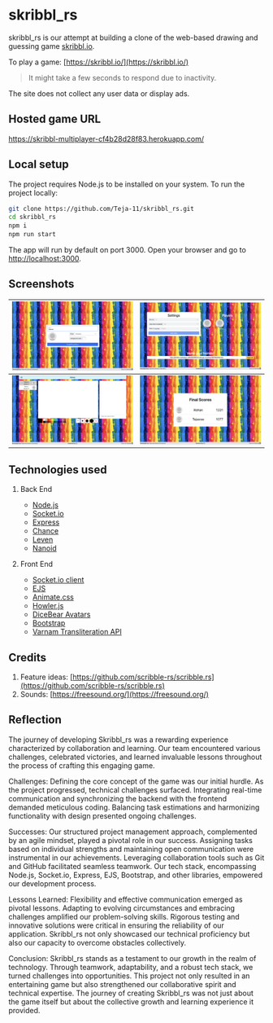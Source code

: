 # skribbl_rs

skribbl_rs is our attempt at building a clone of the web-based drawing and guessing game [skribbl.io](https://skribbl.io).

To play a game: [https://skribbl.io/](https://skribbl.io/)

> It might take a few seconds to respond due to inactivity.

The site does not collect any user data or display ads.

## Hosted game URL

https://skribbl-multiplayer-cf4b28d28f83.herokuapp.com/

## Local setup

The project requires Node.js to be installed on your system. To run the project locally:

```bash
git clone https://github.com/Teja-11/skribbl_rs.git
cd skribbl_rs
npm i
npm run start
```

The app will run by default on port 3000. Open your browser and go to [http://localhost:3000](http://localhost:3000).

## Screenshots

| ![Landing page][landing]  | ![Landing page][settings] |
|:-------------------------:|:-------------------------:|
|  ![Landing page][game]    |  ![Landing page][scores]  |

## Technologies used

1. Back End
    - [Node.js](https://github.com/nodejs/node)
    - [Socket.io](https://github.com/socketio/socket.io)
    - [Express](https://github.com/expressjs/express)
    - [Chance](https://github.com/chancejs/chancejs)
    - [Leven](https://github.com/sindresorhus/leven)
    - [Nanoid](https://github.com/ai/nanoid)

2. Front End
    - [Socket.io client](https://github.com/socketio/socket.io-client)
    - [EJS](https://github.com/mde/ejs)
    - [Animate.css](https://github.com/animate-css/animate.css)
    - [Howler.js](https://github.com/goldfire/howler.js)
    - [DiceBear Avatars](https://github.com/DiceBear/avatars)
    - [Bootstrap](https://github.com/twbs/bootstrap)
    - [Varnam Transliteration API](https://github.com/varnamproject)


## Credits

1. Feature ideas: [https://github.com/scribble-rs/scribble.rs](https://github.com/scribble-rs/scribble.rs)
2. Sounds: [https://freesound.org/](https://freesound.org/)


[landing]: ./public/images/screenshots/landing.png
[settings]: ./public/images/screenshots/settings.png
[game]: ./public/images/screenshots/game.png
[scores]: ./public/images/screenshots/scores.png


## Reflection

The journey of developing Skribbl_rs was a rewarding experience characterized by collaboration and learning. Our team encountered various challenges, celebrated victories, and learned invaluable lessons throughout the process of crafting this engaging game.

Challenges:
Defining the core concept of the game was our initial hurdle. As the project progressed, technical challenges surfaced. Integrating real-time communication and synchronizing the backend with the frontend demanded meticulous coding. Balancing task estimations and harmonizing functionality with design presented ongoing challenges.

Successes:
Our structured project management approach, complemented by an agile mindset, played a pivotal role in our success. Assigning tasks based on individual strengths and maintaining open communication were instrumental in our achievements. Leveraging collaboration tools such as Git and GitHub facilitated seamless teamwork. Our tech stack, encompassing Node.js, Socket.io, Express, EJS, Bootstrap, and other libraries, empowered our development process.

Lessons Learned:
Flexibility and effective communication emerged as pivotal lessons. Adapting to evolving circumstances and embracing challenges amplified our problem-solving skills. Rigorous testing and innovative solutions were critical in ensuring the reliability of our application. Skribbl_rs not only showcased our technical proficiency but also our capacity to overcome obstacles collectively.

Conclusion:
Skribbl_rs stands as a testament to our growth in the realm of technology. Through teamwork, adaptability, and a robust tech stack, we turned challenges into opportunities. This project not only resulted in an entertaining game but also strengthened our collaborative spirit and technical expertise. The journey of creating Skribbl_rs was not just about the game itself but about the collective growth and learning experience it provided.
